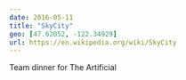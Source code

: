 ```yaml
---
date: 2016-05-11
title: "SkyCity"
geo: [47.62052, -122.34929]
url: https://en.wikipedia.org/wiki/SkyCity
---
```


Team dinner for The Artificial
